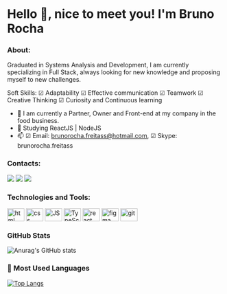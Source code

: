 # Hello 👋, nice to meet you! I'm Bruno Rocha

### About:
Graduated in Systems Analysis and Development, I am currently specializing in Full Stack, always looking for new knowledge and proposing myself to new challenges.

Soft Skills: ☑ Adaptability ☑ Effective communication ☑ Teamwork ☑ Creative Thinking ☑ Curiosity and Continuous learning

- 🔭 I am currently a Partner, Owner and Front-end at my company in the food business.
- 🌱 Studying ReactJS | NodeJS
- 📫 ☑ Email: brunorocha.freitass@hotmail.com, ☑ Skype: brunorocha.freitass 

### Contacts:
<a href="https://twitter.com/brunorochadev" target="_blank"><img src="https://img.shields.io/badge/Twitter-1DA1F2?style=for-the-badge&logo=twitter&logoColor=white" target="_blank"></a>
<a href="https://www.linkedin.com/in/bruno-rocha-545b7a266/" target="_blank"><img src="https://img.shields.io/badge/LinkedIn-0077B5?style=for-the-badge&logo=linkedin&logoColor=white" target="_blank"></a>
<a href="mailto:brunorocha.freitass@hotmail.com" target="_blank"><img src="https://img.shields.io/badge/Microsoft_Outlook-0078D4?style=for-the-badge&logo=microsoft-outlook&logoColor=white" target="_blank"></a>

### Technologies and Tools:
<div>    
<img align="center" alt="html" width="40" height="30" src="https://cdn.jsdelivr.net/gh/devicons/devicon/icons/html5/html5-original.svg" /> 
<img align="center" alt="css" width="40" height="30" src="https://cdn.jsdelivr.net/gh/devicons/devicon/icons/css3/css3-original.svg" /> <img align="center" alt="JS" width="40" height="30" src="https://cdn.jsdelivr.net/gh/devicons/devicon/icons/javascript/javascript-original.svg" />
<img align="center" alt="TypeScript" width="40" height="30" src="https://cdn.jsdelivr.net/gh/devicons/devicon/icons/typescript/typescript-original.svg" />          
<img align="center" alt="react" width="40" height="30" src="https://cdn.jsdelivr.net/gh/devicons/devicon/icons/react/react-original.svg" />     
<img align="center" alt="figma" width="40" height="30" src="https://cdn.jsdelivr.net/gh/devicons/devicon/icons/figma/figma-original.svg" />  
<img align="center" alt="git" width="40" height="30" src="https://cdn.jsdelivr.net/gh/devicons/devicon/icons/git/git-original.svg" />   </div>        

### GitHub Stats
![Anurag's GitHub stats](https://github-readme-stats.vercel.app/api?username=brunorocha-dev&show_icons=true&theme=dark)
### 🏴 Most Used Languages
[![Top Langs](https://github-readme-stats.vercel.app/api/top-langs/?username=brunorocha-dev&hide_progress=true&theme=dark)](https://github.com/brunorocha-dev/github-readme-stats)
